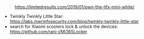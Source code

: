 > https://limitedresults.com/2019/01/pwn-the-lifx-mini-white/

- Twinkly Twinkly Little Star: https://labs.mwrinfosecurity.com/blog/twinkly-twinkly-little-star
- search for Xiaomi scooters lock & unlock the devices: https://github.com/rani-i/Mi365Locker
